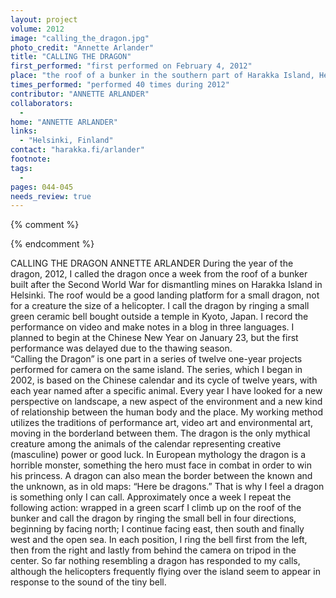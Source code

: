 ```yaml
---
layout: project
volume: 2012
image: "calling_the_dragon.jpg"
photo_credit: "Annette Arlander"
title: "CALLING THE DRAGON"
first_performed: "first performed on February 4, 2012"
place: "the roof of a bunker in the southern part of Harakka Island, Helsinki, Finland"
times_performed: "performed 40 times during 2012"
contributor: "ANNETTE ARLANDER"
collaborators: 
  - 
home: "ANNETTE ARLANDER"
links: 
  - "Helsinki, Finland"
contact: "harakka.fi/arlander"
footnote: 
tags: 
  - 
pages: 044-045
needs_review: true
---
```


{% comment %} 

{% endcomment %}

 CALLING THE DRAGON 
 ANNETTE ARLANDER 
 During the year of the dragon, 2012, I called the dragon once a week from the roof of a bunker built after the Second World War for dismantling mines on Harakka Island in Helsinki. The roof would be a good landing platform for a small dragon, not for a creature the size of a helicopter. I call the dragon by ringing a small green ceramic bell bought outside a temple in Kyoto, Japan. I record the performance on video and make notes in a blog in three languages. I planned to begin at the Chinese New Year on January 23, but the first performance was delayed due to the thawing season.  
 “Calling the Dragon” is one part in a series of twelve one-year projects performed for camera on the same island. The series, which I began in 2002, is based on the Chinese calendar and its cycle of twelve years, with each year named after a specific animal. Every year I have looked for a new perspective on landscape, a new aspect of the environment and a new kind of relationship between the human body and the place. My working method utilizes the traditions of performance art, video art and environmental art, moving in the borderland between them. 
 The dragon is the only mythical creature among the animals of the calendar representing creative (masculine) power or good luck. In European mythology the dragon is a horrible monster, something the hero must face in combat in order to win his princess. A dragon can also mean the border between the known and the unknown, as in old maps: “Here be dragons.” That is why I feel a dragon is something only I can call. 
 Approximately once a week I repeat the following action: wrapped in a green scarf I climb up on the roof of the bunker and call the dragon by ringing the small bell in four directions, beginning by facing north; I continue facing east, then south and finally west and the open sea. In each position, I ring the bell first from the left, then from the right and lastly from behind the camera on tripod in the center. So far nothing resembling a dragon has responded to my calls, although the helicopters frequently flying over the island seem to appear in response to the sound of the tiny bell. 

